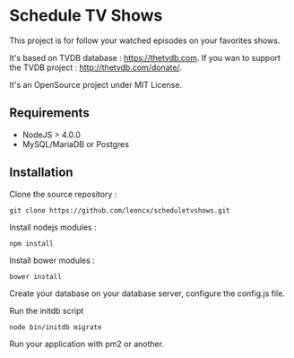 Schedule TV Shows
=================

This project is for follow your watched episodes on your favorites shows.

It's based on TVDB database : https://thetvdb.com.
If you wan to support the TVDB project : http://thetvdb.com/donate/.

It's an OpenSource project under MIT License.

Requirements
------------

- NodeJS > 4.0.0
- MySQL/MariaDB or Postgres

Installation
------------

Clone the source repository :

```
git clone https://github.com/leoncx/scheduletvshows.git
```

Install nodejs modules :

```
npm install
```

Install bower modules :

```
bower install
```

Create your database on your database server, configure the config.js file.

Run the initdb script

```
node bin/initdb migrate
```

Run your application with pm2 or another.